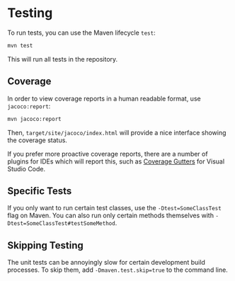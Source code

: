 # Testing

To run tests, you can use the Maven lifecycle `test`:

```sh
mvn test
```

This will run all tests in the repository.

## Coverage

In order to view coverage reports in a human readable format, use `jacoco:report`:

```sh
mvn jacoco:report
```

Then, `target/site/jacoco/index.html` will provide a nice interface showing the coverage status.

If you prefer more proactive coverage reports, there are a number of plugins for IDEs which will
report this, such as
[Coverage Gutters](https://marketplace.visualstudio.com/items?itemName=ryanluker.vscode-coverage-gutters)
for Visual Studio Code.

## Specific Tests

If you only want to run certain test classes, use the `-Dtest=SomeClassTest` flag on Maven. You can
also run only certain methods themselves with `-Dtest=SomeClassTest#testSomeMethod`.

## Skipping Testing

The unit tests can be annoyingly slow for certain development build processes. To skip them, add
`-Dmaven.test.skip=true` to the command line.
